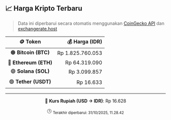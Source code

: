 

<!-- HARGA_KRIPTO -->
## 📈 Harga Kripto Terbaru

> Data ini diperbarui secara otomatis menggunakan [CoinGecko API](https://www.coingecko.com/) dan [exchangerate.host](https://exchangerate.host/)

<div align="center">

| 🪙 Token | 💰 Harga (IDR) |
|:------:|---------------:|
| 🟠 **Bitcoin (BTC)**   | Rp 1.825.760.053 |
| 🔵 **Ethereum (ETH)**  | Rp 64.319.090 |
| 🟣 **Solana (SOL)**    | Rp 3.099.857 |
| 🟢 **Tether (USDT)**   | Rp 16.633 |

---

💱 **Kurs Rupiah (USD → IDR)**: Rp 16.628

🕒 <sub>Terakhir diperbarui: 31/10/2025, 11.28.42</sub>

</div>
<!-- /HARGA_KRIPTO -->